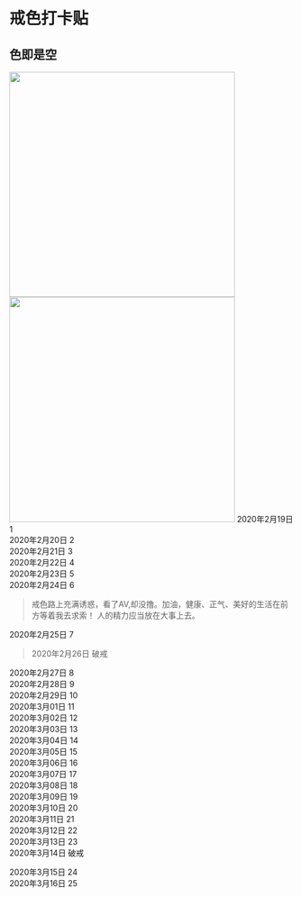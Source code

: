 # **戒色打卡贴**
  
## 色即是空

<img src="http://5b0988e595225.cdn.sohucs.com/q_70,c_zoom,w_640/images/20190104/1b8aa09a81ff472bad5246506bae0bb3.jpeg" width="400">
<img src="https://ss1.baidu.com/6ONXsjip0QIZ8tyhnq/it/u=404665576,429746125&fm=173&app=25&f=JPEG?w=640&h=649&s=6CF2874647B3EDCC62331E7D0300107A" width="400">
2020年2月19日   1<br>
2020年2月20日   2<br>
2020年2月21日   3<br>
2020年2月22日   4<br>
2020年2月23日   5<br>
2020年2月24日   6<br>

> 戒色路上充满诱惑，看了AV,却没撸。加油，健康、正气、美好的生活在前方等着我去求索！
 人的精力应当放在大事上去。

2020年2月25日   7<br>   
> 2020年2月26日    破戒

2020年2月27日   8<br>
2020年2月28日   9<br>
2020年2月29日   10<br>
2020年3月01日   11<br>
2020年3月02日   12<br>
2020年3月03日   13<br>
2020年3月04日   14<br>
2020年3月05日   15<br>
2020年3月06日   16<br>
2020年3月07日   17<br>
2020年3月08日   18<br>
2020年3月09日   19<br>
2020年3月10日   20<br>
2020年3月11日   21<br>
2020年3月12日   22<br>
2020年3月13日   23<br>
2020年3月14日   破戒

2020年3月15日   24<br>
2020年3月16日   25<br>